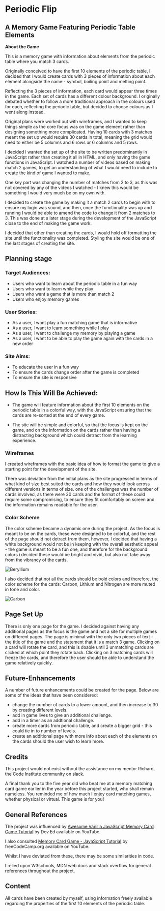 # Periodic Flip #

## A Memory Game Featuring Periodic Table Elements ## 

**About the Game**

This is a memory game with information about elements from the periodic table where you match 3 cards.

Originally conceived to have the first 10 elements of the periodic table, I decided that I would create cards with 3 pieces of information about each element alongside the name - symbol, boiling point and melting point.

Reflecting the 3 pieces of information, each card would appear three times in the game. Each set of cards has a different colour background. I originally debated whether to follow a more traditional approach in the colours used for each, reflecting the periodic table, but decided to choose colours as I went along instead.

Original plans were worked out with wireframes, and I wanted to keep things simple as the core focus was on the game element rather than designing something more complicated. Having 10 cards with 3 matches meant the set up would require 30 cards in total, meaning the grid would need to either be 5 columns and 6 rows or 6 columns and 5 rows. 

I decided I wanted the set up of the site to be written predominantly in JavaScript rather than creating it all in HTML, and only having the game functions in JavaScript. I watched a number of videos based on making match 2 games, to get an understanding of what I would need to include to create the kind of game I wanted to make. 

One key part was changing the number of matches from 2 to 3, as this was not covered by any of the videos I watched - I knew this would be something I would very much be on my own with. 

I decided to create the game by making it a match 2 cards to begin with to ensure my logic was sound, and then, once the functionality was up and running I would be able to amend the code to change it from 2 matches to 3. This was done at a later stage during the development of the JavaScript close to the end of making the game work.

I decided that other than creating the cards, I would hold off formatting the site until the functionality was completed. Styling the site would be one of the last stages of creating the site.

## **Planning stage**
### **Target Audiences:**
* Users who want to learn about the periodic table in a fun way
* Users who want to learn while they play
* Users who want a game that is more than match 2
* Users who enjoy memory games 


### **User Stories:**
* As a user, I want play a fun matching game that is informative
* As a user, I want to learn something while I play
* As a user, I want to challenge my memory by playing a game
* As a user, I want to be able to play the game again with the cards in a new order


### **Site Aims:**
* To educate the user in a fun way
* To ensure the cards change order after the game is completed
* To ensure the site is responsive

## **How Is This Will Be Achieved:**
* The game will feature information about the first 10 elements on the periodic table in a colorful way, with the JavaScript ensuring that the cards are re-sorted at the end of every game.  

* The site will be simple and colorful, so that the focus is kept on the game, and on the information on the cards rather than having a distracting background which could detract from the learning experience.

### **Wireframes**

I created wireframes with the basic idea of how to format the game to give a starting point for the development of the site.

There was deviation from the initial plans as the site progressed in terms of what kind of size best suited the cards and how they would look across different versions in terms of size. one of the challenges was the number of cards involved, as there were 30 cards and the format of these could require some compromising, to ensure they fit comfortably on screen and the information remains readable for the user.

### **Color Scheme**

The color scheme became a dynamic one during the project. As the focus is meant to be on the cards, these were designed to be colorful, and the rest of the page should not detract from them, however, I decided that having a white background would not be in keeping with the overall aesthetic appeal - the game is meant to be a fun one, and therefore for the background colors i decided these would be bright and vivid, but also not take away from the vibrancy of the cards. 

![Beryllium](assets/images/Beryllium.jpg)

I also decided that not all the cards should be bold colors and therefore, the color scheme for the cards: Carbon, Lithium and Nitrogen are more muted in tone and color.

![Carbon](assets/images/Carbon.jpg)

## **Page Set Up**

There is only one page for the game. I decided against having any additional pages as the focus is the game and not a site for multiple games on different pages. The page is minimal with the only two pieces of text - the title of the game and the statement that it is a match 3 game. Clicking on a card will rotate the card, and this is doable until 3 unmatching cards are clicked at which point they rotate back. Clicking on 3 matching cards will freeze the cards, and therefore the user should be able to understand the game relatively quickly. 

## **Future-Enhancements**

A number of future enhancements could be created for the page. Below are some of the ideas that have been considered:

* change the number of cards to a lower amount, and then increase to 30 by creating different levels.
* add in game lives to give an additional challenge.
* add in a timer as an addtional challenge.
* create more cards from periodic table, and create a bigger grid - this could tie in to number of levels.
* create an additional page with more info about each of the elements on the cards should the user wish to learn more.

## **Credits**


This project would not exist without the assistance on my mentor Richard, the Code Institute community on slack.

A final thank you to the five year old who beat me at a memory matching card game earlier in the year before this project started, who shall remain nameless. You reminded me of how much I enjoy card matching games, whether physical or virtual. This game is for you!

## **General References**

The project was influenced by [Awesome Vanilla JavaScript Memory Card Game Tutorial](https://www.youtube.com/watch?v=-tlb4tv4mC4) by Dev Ed available on YouTube. 

I also consulted [Memory Card Game - JavaScript Tutorial](https://www.youtube.com/watch?v=ZniVgo8U7ek) by freeCodeCamp.org available on YouTube.

Whilst I have deviated from these, there may be some similarities in code.

I relied upon W3schools, MDN web docs and stack overflow for general references throughout the project.

## **Content**

All cards have been created by myself, using information freely available regarding the properties of the first 10 elements of the periodic table.






